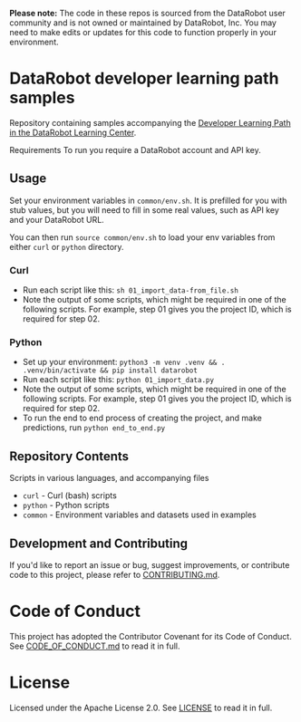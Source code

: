 **Please note:** The code in these repos is sourced from the DataRobot user community and is not owned or maintained by DataRobot, Inc. You may need to make edits or updates for this code to function properly in your environment.

# DataRobot developer learning path samples

Repository containing samples accompanying the [Developer Learning Path in the DataRobot Learning Center](https://community.datarobot.com/t5/guided-ai-learning/developer-learning-path/ta-p/2885).

Requirements
To run you require a DataRobot account and API key.

## Usage

Set your environment variables in `common/env.sh`.
It is prefilled for you with stub values, but you will need to fill in some real values, such as API key and your DataRobot URL.

You can then run `source common/env.sh` to load your env variables from either `curl` or `python` directory.

### Curl

- Run each script like this: `sh 01_import_data-from_file.sh`
- Note the output of some scripts, which might be required in one of the following scripts. For example, step 01 gives you the project ID, which is required for step 02.

### Python

- Set up your environment: `python3 -m venv .venv && . .venv/bin/activate && pip install datarobot`
- Run each script like this: `python 01_import_data.py`
- Note the output of some scripts, which might be required in one of the following scripts. For example, step 01 gives you the project ID, which is required for step 02.
- To run the end to end process of creating the project, and make predictions, run `python end_to_end.py`

## Repository Contents

Scripts in various languages, and accompanying files
- `curl` - Curl (bash) scripts
- `python` - Python scripts
- `common` - Environment variables and datasets used in examples

## Development and Contributing

If you'd like to report an issue or bug, suggest improvements, or contribute code to this project, please refer to [CONTRIBUTING.md](CONTRIBUTING.md).

# Code of Conduct

This project has adopted the Contributor Covenant for its Code of Conduct. 
See [CODE_OF_CONDUCT.md](CODE_OF_CONDUCT.md) to read it in full.

# License

Licensed under the Apache License 2.0. 
See [LICENSE](LICENSE) to read it in full.


